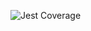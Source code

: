![Jest Coverage](https://user-images.githubusercontent.com/60717453/111413441-7ff8d980-869b-11eb-8369-48a37fa45774.png)
